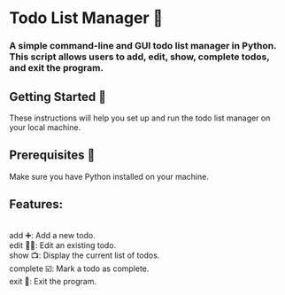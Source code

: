 # Todo List Manager 📃
### A simple command-line and GUI todo list manager in Python. This script allows users to add, edit, show, complete todos, and exit the program.

## Getting Started 🚀
These instructions will help you set up and run the todo list manager on your local machine.

## Prerequisites 🐍
Make sure you have Python installed on your machine.

## Features:
  <br>add ➕: Add a new todo.
  <br>edit ✍🏻: Edit an existing todo.
  <br>show 📺: Display the current list of todos.
  <br>complete ☑️: Mark a todo as complete.
  <br>exit 🛫: Exit the program.
